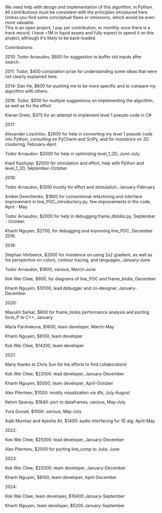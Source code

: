 We need help with design and implementation of this algorithm, in Python. All contributions must be consistent with the principles introduced here. Unless you find some conceptual flaws or omissions, which would be even more valuable.  
This is an open project, I pay per contribution, or monthly once there is a track record. I have ~1M in liquid assets and fully expect to spend it on this project, although it's likely to be back-loaded.

Contributions:

2010: Todor Arnaudov, $600 for suggestion to buffer old inputs after search.
 
2011: Todor, $400 consolation prize for understanding some ideas that were not clearly explained here.

2014: Dan He, $600 for pushing me to be more specific and to compare my algorithm with others.

2016: Todor, $500 for multiple suggestions on implementing the algorithm, as well as for the effort.

Kieran Greer, $375 for an attempt to implement level 1 pseudo code in C#
 
2017: 

Alexander Loschilov, $2800 for help in converting my level 1 pseudo code into Python, consulting on PyCharm and SciPy, and for insistence on 2D clustering, February-April.

Todor Arnaudov: $2000 for help in optimizing level_1_2D, June-July.

Kapil Kashyap: $2000 for stimulation and effort, help with Python and level_1_2D, September-October
 
2018: 

Todor Arnaudov, $1000 mostly for effort and stimulation, January-February

Andrei Demchenko, $1800 for conventional refactoring and interface improvement in line_POC_introductory.py, few improvements in the code, April - May.

Todor Arnaudov, $2000 for help in debugging frame_dblobs.py, September - October.

Khanh Nguyen, $2700, for debugging and improving line_POC, December 2018. 

2019:

Stephan Verbeeck, $2000 for insistence on using 2x2 gradient, as well as his perspective on colors, contour tracing, and languages, January-June

Todor Arnaudov, $1600, various, March-June

Kok Wei Chee, $900, for diagrams of line_POC and frame_blobs, December 

Khanh Nguyen, $10100, lead debugger and co-designer, January-December

2020:

Mayukh Sarkar, $600 for frame_blobs performance analysis and porting form_P to C++, January

Maria Parshakova, $1600, team developer, March-May 

Khanh Nguyen, $8100, team developer

Kok Wei Chee, $14200, team developer

2021:

Many thanks to Chris Sun for his efforts to find collaborators!

Kok Wei Chee, $22000. lead developer, January-December

Khanh Nguyen, $5000, team developer, April-October

Alex Pitertsev, $1000: mostly visualization via dfs, July-August

Kelvin Spacey, $1840: port to dataframes, various, May-July

Yura Guruel, $1000: various, May-July

Aqib Mumtaz and Ayesha Ali, $1400: audio interfacing for 1D alg, April-May

2022:  

Kok Wei Chee, $25300: lead developer, January-December

Alex Pitertsev, $2000 for porting line_comp to Julia, June

2023:  

Kok Wei Chee, $22000: team developer, January-December  

Khanh Nguyen, $8100, team developer, April-December

2024:  

Kok Wei Chee, team developer, $19400 January-September 

Khanh Nguyen, team developer, $5200 January-September


